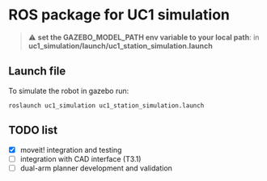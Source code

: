 # ROS package for UC1 simulation

> :warning: **set the GAZEBO_MODEL_PATH env variable to your local path**:  in **uc1_simulation/launch/uc1_station_simulation.launch**

## Launch file

To simulate the robot in gazebo run:

`roslaunch uc1_simulation uc1_station_simulation.launch`

## TODO list

- [x] moveit! integration and testing 
- [ ] integration with CAD interface (T3.1)
- [ ] dual-arm planner development and validation
